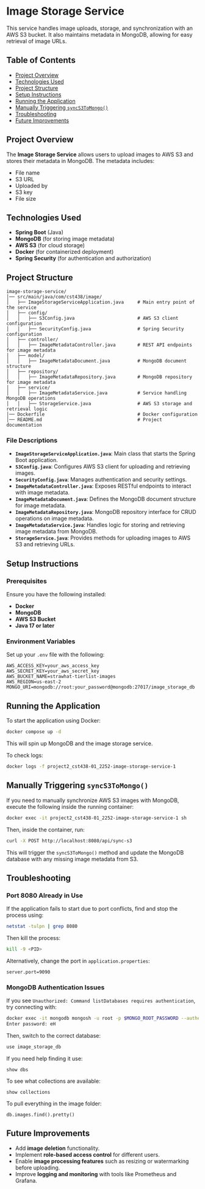 # Image Storage Service

This service handles image uploads, storage, and synchronization with an AWS S3 bucket. It also maintains metadata in MongoDB, allowing for easy retrieval of image URLs.

## Table of Contents
- [Project Overview](#project-overview)
- [Technologies Used](#technologies-used)
- [Project Structure](#project-structure)
- [Setup Instructions](#setup-instructions)
- [Running the Application](#running-the-application)
- [Manually Triggering `syncS3ToMongo()`](#manually-triggering-syncs3tomongo)
- [Troubleshooting](#troubleshooting)
- [Future Improvements](#future-improvements)

## Project Overview
The **Image Storage Service** allows users to upload images to AWS S3 and stores their metadata in MongoDB. The metadata includes:
- File name
- S3 URL
- Uploaded by
- S3 key
- File size

## Technologies Used
- **Spring Boot** (Java)
- **MongoDB** (for storing image metadata)
- **AWS S3** (for cloud storage)
- **Docker** (for containerized deployment)
- **Spring Security** (for authentication and authorization)

## Project Structure
```
image-storage-service/
│── src/main/java/com/cst438/image/
│   ├── ImageStorageServiceApplication.java     # Main entry point of the service
│   ├── config/
│   │   ├── S3Config.java                       # AWS S3 client configuration
│   │   ├── SecurityConfig.java                 # Spring Security configuration
│   ├── controller/
│   │   ├── ImageMetadataController.java        # REST API endpoints for image metadata
│   ├── model/
│   │   ├── ImageMetadataDocument.java          # MongoDB document structure
│   ├── repository/
│   │   ├── ImageMetadataRepository.java        # MongoDB repository for image metadata
│   ├── service/
│   │   ├── ImageMetadataService.java           # Service handling MongoDB operations
│   │   ├── StorageService.java                 # AWS S3 storage and retrieval logic
│── Dockerfile                                  # Docker configuration
│── README.md                                   # Project documentation
```

### File Descriptions
- **`ImageStorageServiceApplication.java`**: Main class that starts the Spring Boot application.
- **`S3Config.java`**: Configures AWS S3 client for uploading and retrieving images.
- **`SecurityConfig.java`**: Manages authentication and security settings.
- **`ImageMetadataController.java`**: Exposes RESTful endpoints to interact with image metadata.
- **`ImageMetadataDocument.java`**: Defines the MongoDB document structure for image metadata.
- **`ImageMetadataRepository.java`**: MongoDB repository interface for CRUD operations on image metadata.
- **`ImageMetadataService.java`**: Handles logic for storing and retrieving image metadata from MongoDB.
- **`StorageService.java`**: Provides methods for uploading images to AWS S3 and retrieving URLs.

## Setup Instructions
### Prerequisites
Ensure you have the following installed:
- **Docker**
- **MongoDB**
- **AWS S3 Bucket**
- **Java 17 or later**

### Environment Variables
Set up your `.env` file with the following:
```
AWS_ACCESS_KEY=your_aws_access_key
AWS_SECRET_KEY=your_aws_secret_key
AWS_BUCKET_NAME=strawhat-tierlist-images
AWS_REGION=us-east-2
MONGO_URI=mongodb://root:your_password@mongodb:27017/image_storage_db
```

## Running the Application
To start the application using Docker:
```sh
docker compose up -d
```
This will spin up MongoDB and the image storage service.

To check logs:
```sh
docker logs -f project2_cst438-01_2252-image-storage-service-1
```

## Manually Triggering `syncS3ToMongo()`
If you need to manually synchronize AWS S3 images with MongoDB, execute the following inside the running container:
```sh
docker exec -it project2_cst438-01_2252-image-storage-service-1 sh
```
Then, inside the container, run:
```sh
curl -X POST http://localhost:8080/api/sync-s3
```
This will trigger the `syncS3ToMongo()` method and update the MongoDB database with any missing image metadata from S3.

## Troubleshooting
### Port 8080 Already in Use
If the application fails to start due to port conflicts, find and stop the process using:
```sh
netstat -tulpn | grep 8080
```
Then kill the process:
```sh
kill -9 <PID>
```
Alternatively, change the port in `application.properties`:
```properties
server.port=9090
```

### MongoDB Authentication Issues
If you see `Unauthorized: Command listDatabases requires authentication`, try connecting with:
```sh
docker exec -it mongodb mongosh -u root -p $MONGO_ROOT_PASSWORD --authenticationDatabase admin
Enter password: eH
```

Then, switch to the correct database:
```sh
use image_storage_db
```
If you need help finding it use:
```
show dbs
```

To see what collections are available:
```
show collections
```

To pull everything in the image folder:
```
db.images.find().pretty()
```




## Future Improvements
- Add **image deletion** functionality.
- Implement **role-based access control** for different users.
- Enable **image processing features** such as resizing or watermarking before uploading.
- Improve **logging and monitoring** with tools like Prometheus and Grafana.